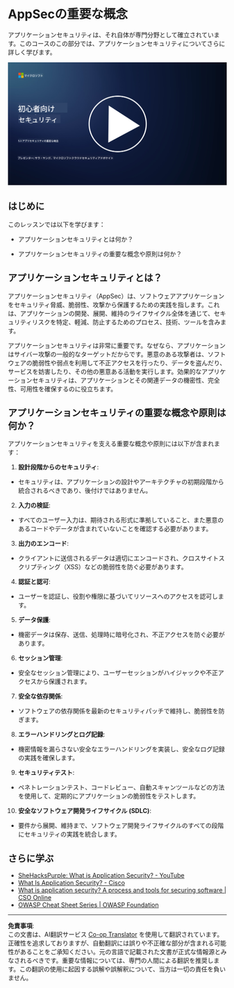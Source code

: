 <!--
CO_OP_TRANSLATOR_METADATA:
{
  "original_hash": "e4b56bb23078d3ffb7ad407d280b0c36",
  "translation_date": "2025-09-03T21:10:53+00:00",
  "source_file": "5.1 AppSec key concepts.md",
  "language_code": "ja"
}
-->
# AppSecの重要な概念

アプリケーションセキュリティは、それ自体が専門分野として確立されています。このコースのこの部分では、アプリケーションセキュリティについてさらに詳しく学びます。

[![動画を見る](../../translated_images/5-1_placeholder.29d7c06237ea84d113c4d91a72ee86a08f73f60187f2a32828c28cfda4f0aeb5.ja.png)](https://learn-video.azurefd.net/vod/player?id=d81dc210-ee8a-445a-aee0-aaf8a2b37af2)

## はじめに

このレッスンでは以下を学びます：

- アプリケーションセキュリティとは何か？

- アプリケーションセキュリティの重要な概念や原則は何か？

## アプリケーションセキュリティとは？

アプリケーションセキュリティ（AppSec）は、ソフトウェアアプリケーションをセキュリティ脅威、脆弱性、攻撃から保護するための実践を指します。これは、アプリケーションの開発、展開、維持のライフサイクル全体を通じて、セキュリティリスクを特定、軽減、防止するためのプロセス、技術、ツールを含みます。

アプリケーションセキュリティは非常に重要です。なぜなら、アプリケーションはサイバー攻撃の一般的なターゲットだからです。悪意のある攻撃者は、ソフトウェアの脆弱性や弱点を利用して不正アクセスを行ったり、データを盗んだり、サービスを妨害したり、その他の悪意ある活動を実行します。効果的なアプリケーションセキュリティは、アプリケーションとその関連データの機密性、完全性、可用性を確保するのに役立ちます。

## アプリケーションセキュリティの重要な概念や原則は何か？

アプリケーションセキュリティを支える重要な概念や原則には以下が含まれます：

1. **設計段階からのセキュリティ**:

- セキュリティは、アプリケーションの設計やアーキテクチャの初期段階から統合されるべきであり、後付けではありません。

2. **入力の検証**:

- すべてのユーザー入力は、期待される形式に準拠していること、また悪意のあるコードやデータが含まれていないことを確認する必要があります。

3. **出力のエンコード**:

- クライアントに送信されるデータは適切にエンコードされ、クロスサイトスクリプティング（XSS）などの脆弱性を防ぐ必要があります。

4. **認証と認可**:

- ユーザーを認証し、役割や権限に基づいてリソースへのアクセスを認可します。

5. **データ保護**:

- 機密データは保存、送信、処理時に暗号化され、不正アクセスを防ぐ必要があります。

6. **セッション管理**:

- 安全なセッション管理により、ユーザーセッションがハイジャックや不正アクセスから保護されます。

7. **安全な依存関係**:

- ソフトウェアの依存関係を最新のセキュリティパッチで維持し、脆弱性を防ぎます。

8. **エラーハンドリングとログ記録**:

- 機密情報を漏らさない安全なエラーハンドリングを実装し、安全なログ記録の実践を確保します。

9. **セキュリティテスト**:

- ペネトレーションテスト、コードレビュー、自動スキャンツールなどの方法を使用して、定期的にアプリケーションの脆弱性をテストします。

10. **安全なソフトウェア開発ライフサイクル (SDLC)**:

- 要件から展開、維持まで、ソフトウェア開発ライフサイクルのすべての段階にセキュリティの実践を統合します。

## さらに学ぶ

- [SheHacksPurple: What is Application Security? - YouTube](https://www.youtube.com/watch?v=eNmccQNzSSY)
- [What Is Application Security? - Cisco](https://www.cisco.com/c/en/us/solutions/security/application-first-security/what-is-application-security.html#~how-does-it-work)
- [What is application security? A process and tools for securing software | CSO Online](https://www.csoonline.com/article/566471/what-is-application-security-a-process-and-tools-for-securing-software.html)
- [OWASP Cheat Sheet Series | OWASP Foundation](https://owasp.org/www-project-cheat-sheets/)

---

**免責事項**:  
この文書は、AI翻訳サービス [Co-op Translator](https://github.com/Azure/co-op-translator) を使用して翻訳されています。正確性を追求しておりますが、自動翻訳には誤りや不正確な部分が含まれる可能性があることをご承知ください。元の言語で記載された文書が正式な情報源とみなされるべきです。重要な情報については、専門の人間による翻訳を推奨します。この翻訳の使用に起因する誤解や誤解釈について、当方は一切の責任を負いません。